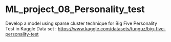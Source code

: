 # ML_project_08_Personality_test
Develop a model using sparse cluster technique for Big Five Personality Test in Kaggle
Data set :
https://www.kaggle.com/datasets/tunguz/big-five-personality-test
